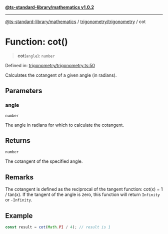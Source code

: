 [**@ts-standard-library/mathematics v1.0.2**](../../../README.md)

***

[@ts-standard-library/mathematics](../../../README.md) / [trigonometry/trigonometry](../README.md) / cot

# Function: cot()

> **cot**(`angle`): `number`

Defined in: [trigonometry/trigonometry.ts:50](https://github.com/gabaudette/ts-stdlib/blob/4a412e6fb273dc9fcab54b84c05921f52dac4b3f/packages/mathematics/src/trigonometry/trigonometry.ts#L50)

Calculates the cotangent of a given angle (in radians).

## Parameters

### angle

`number`

The angle in radians for which to calculate the cotangent.

## Returns

`number`

The cotangent of the specified angle.

## Remarks

The cotangent is defined as the reciprocal of the tangent function: cot(x) = 1 / tan(x).
If the tangent of the angle is zero, this function will return `Infinity` or `-Infinity`.

## Example

```ts
const result = cot(Math.PI / 4); // result is 1
```
